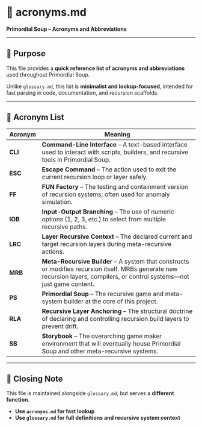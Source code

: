 <!-- Save to: storybook_primordial_soup/acronyms.md -->

# 🧬 acronyms.md  
**Primordial Soup – Acronyms and Abbreviations**

---

## 🔑 Purpose

This file provides a **quick reference list of acronyms and abbreviations** used throughout Primordial Soup.

Unlike `glossary.md`, this list is **minimalist and lookup-focused**, intended for fast parsing in code, documentation, and recursion scaffolds.

---

## 📖 Acronym List

| Acronym | Meaning |
|--------|---------|
| **CLI** | **Command-Line Interface** – A text-based interface used to interact with scripts, builders, and recursive tools in Primordial Soup. |
| **ESC** | **Escape Command** – The action used to exit the current recursion loop or layer safely. |
| **FF** | **FUN Factory** – The testing and containment version of recursion systems; often used for anomaly simulation. |
| **IOB** | **Input-Output Branching** – The use of numeric options (1, 2, 3, etc.) to select from multiple recursive paths. |
| **LRC** | **Layer Recursive Context** – The declared current and target recursion layers during meta-recursive actions. |
| **MRB** | **Meta-Recursive Builder** – A system that constructs or modifies recursion itself. MRBs generate new recursion layers, compilers, or control systems—not just game content. |
| **PS** | **Primordial Soup** – The recursive game and meta-system builder at the core of this project. |
| **RLA** | **Recursive Layer Anchoring** – The structural doctrine of declaring and controlling recursion build layers to prevent drift. |
| **SB** | **Storybook** – The overarching game maker environment that will eventually house Primordial Soup and other meta-recursive systems. |

---

## 🧠 Closing Note

This file is maintained alongside `glossary.md`, but serves a **different function**.

- **Use `acronyms.md` for fast lookup**  
- **Use `glossary.md` for full definitions and recursive system context**
